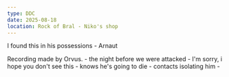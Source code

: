 ```yaml
---
type: DDC
date: 2025-08-18 
location: Rock of Bral - Niko's shop
---
```


I found this in his possessions
	- Arnaut

Recording made by Orvus.
	- the night before we were attacked
	- I'm sorry, i hope you don't see this
	- knows he's going to die
		- contacts isolating him
		- 